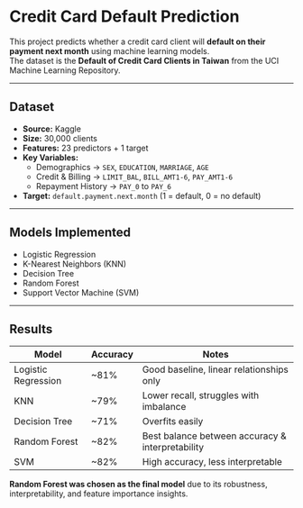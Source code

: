 # Credit Card Default Prediction  

This project predicts whether a credit card client will **default on their payment next month** using machine learning models.  
The dataset is the **Default of Credit Card Clients in Taiwan** from the UCI Machine Learning Repository.  

---

## Dataset  

- **Source:** Kaggle
- **Size:** 30,000 clients  
- **Features:** 23 predictors + 1 target  
- **Key Variables:**  
  - Demographics → `SEX`, `EDUCATION`, `MARRIAGE`, `AGE`  
  - Credit & Billing → `LIMIT_BAL`, `BILL_AMT1-6`, `PAY_AMT1-6`  
  - Repayment History → `PAY_0` to `PAY_6`  
- **Target:** `default.payment.next.month` (1 = default, 0 = no default)  

---

## Models Implemented  

- Logistic Regression  
- K-Nearest Neighbors (KNN)  
- Decision Tree  
- Random Forest  
- Support Vector Machine (SVM)  

---

## Results  

| Model              | Accuracy | Notes |
|---------------------|----------|-------|
| Logistic Regression | ~81%     | Good baseline, linear relationships only |
| KNN                 | ~79%     | Lower recall, struggles with imbalance |
| Decision Tree       | ~71%     | Overfits easily |
| Random Forest       | ~82%     | Best balance between accuracy & interpretability |
| SVM                 | ~82%     | High accuracy, less interpretable |

**Random Forest was chosen as the final model** due to its robustness, interpretability, and feature importance insights.  
